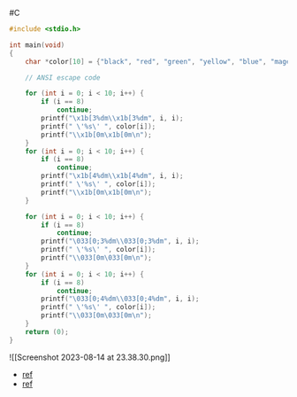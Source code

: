 
#C 

```c
#include <stdio.h>

int main(void)
{
	char *color[10] = {"black", "red", "green", "yellow", "blue", "magenta", "cyan", "white", "", "default"};

	// ANSI escape code

	for (int i = 0; i < 10; i++) {
		if (i == 8)
			continue;
		printf("\x1b[3%dm\\x1b[3%dm", i, i);
		printf(" \'%s\' ", color[i]);
		printf("\\x1b[0m\x1b[0m\n");
	}
	for (int i = 0; i < 10; i++) {
		if (i == 8)
			continue;
		printf("\x1b[4%dm\\x1b[4%dm", i, i);
		printf(" \'%s\' ", color[i]);
		printf("\\x1b[0m\x1b[0m\n");
	}

	for (int i = 0; i < 10; i++) {
		if (i == 8)
			continue;
		printf("\033[0;3%dm\\033[0;3%dm", i, i);
		printf(" \'%s\' ", color[i]);
		printf("\\033[0m\033[0m\n");
	}
	for (int i = 0; i < 10; i++) {
		if (i == 8)
			continue;
		printf("\033[0;4%dm\\033[0;4%dm", i, i);
		printf(" \'%s\' ", color[i]);
		printf("\\033[0m\033[0m\n");
	}
	return (0);
}
```

![[Screenshot 2023-08-14 at 23.38.30.png]]
- [ref](https://iyk2h.tistory.com/134)
- [ref](https://80000coding.oopy.io/d6099e6e-0be6-482d-8438-8513319332ef)